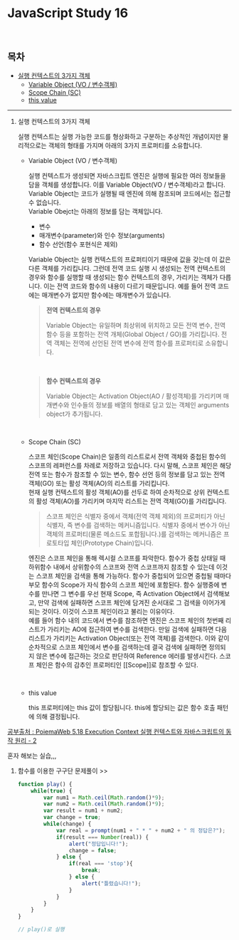 # JavaScript Study 16

<br/>

## 목차

- [실행 컨텍스트의 3가지 객체](#execution1)
  - [Variable Object (VO / 변수객체)](#object1)
  - [Scope Chain (SC)](#object2)
  - [this value](#object3)

---

1. 실행 컨텍스트의 3가지 객체<a id="execution1"></a>

   실행 컨텍스트는 실행 가능한 코드를 형상화하고 구분하는 추상적인 개념이지만 물리적으로는 객체의 형태를 가지며 아래의 3가지 프로퍼티를 소유합니다.
   
   - Variable Object (VO / 변수객체)<a id="object1"></a>
   
     실행 컨텍스트가 생성되면 자바스크립트 엔진은 실행에 필요한 여러 정보들을 담을 객체를 생성합니다. 이를 Variable Object(VO / 변수객체)라고 합니다. Variable Object는 코드가 실행될 때 엔진에 의해 참조되며 코드에서는 접근할 수 없습니다.<br/>Variable Obejct는 아래의 정보를 담는 객체입니다.
   
     - 변수
     - 매개변수(parameter)와 인수 정보(arguments)
     - 함수 선언(함수 포현식은 제외)
   
     Variable Object는 실행 컨텍스트의 프로퍼티이기 때문에 값을 갖는데 이 값은 다른 객체를 가리킵니다. 그런데 전역 코드 실행 시 생성되는 전역 컨텍스트의 경우와 함수를 실행할 때 생성되는 함수 컨텍스트의 경우, 가리키는 객체가 다릅니다. 이는 전역 코드와 함수의 내용이 다르기 때문입니다. 예를 들어 전역 코드에는 매개변수가 없지만 함수에는 매개변수가 있습니다.
   
     > **전역 컨텍스트의 경우**
     >
     > Variable Object는 유일하며 최상위에 위치하고 모든 전역 변수, 전역 함수 등을 포함하는 전역 개체(Global Object / GO)를 가리킵니다. 전역 객체는 전역에 선언된 전역 변수에 전역 함수를 프로퍼티로 소유합니다.
   
     <br/>
   
     > **함수 컨텍스트의 경우**
     >
     > Variable Object는 Activation Object(AO / 활성객체)를 가리키며 매개변수와 인수들의 정보를 배열의 형태로 담고 있는 객체인 arguments object가 추가됩니다.
   
     <br/>
   
   - Scope Chain (SC)<a id="object2"></a>
   
     스코프 체인(Scope Chain)은 일종의 리스트로서 전역 객체와 중첩된 함수의 스코프의 레퍼런스를 차례로 저장하고 있습니다. 다시 말해, 스코프 체인은 해당 전역 또는 함수가 참조할 수 있는 변수, 함수 선언 등의 정보를 담고 있는 전역 객체(GO) 또는 활성 객체(AO)의 리스트를 가리킵니다.<br/>현재 실행 컨텍스트의 활성 객체(AO)를 선두로 하여 순차적으로 상위 컨텍스트의 활성 객체(AO)를 가리키며 마지막 리스트는 전역 객체(GO)를 가리킵니다.
   
     > 스코프 체인은 식별자 중에서 객체(전역 객체 제외)의 프로퍼티가 아닌 식별자, 즉 변수를 검색하는 메커니즘입니다. 식별자 중에서 변수가 아닌 객체의 프로퍼티(물론 메소드도 포합됩니다.)를 검색하는 메커니즘은 프로토타입 체인(Prototype Chain)입니다.
   
     엔진은 스코프 체인을 통해 렉시컬 스코프를 파악한다. 함수가 중첩 상태일 때 하위함수 내에서 상위함수의 스코프와 전역 스코프까지 참조할 수 있는데 이것는 스코프 체인을 검색을 통해 가능하다. 함수가 중첩되어 있으면 중첩될 때마다 부모 함수의 Scope가 자식 함수의 스코프 체인에 포함된다. 함수 실행중에 변수를 만나면 그 변수를 우선 현재 Scope, 즉 Activation Object에서 검색해보고, 만약 검색에 실패하면 스코프 체인에 담겨진 순서대로 그 검색을 이어가게 되는 것이다. 이것이 스코프 체인이라고 불리는 이유이다.<br/>예를 들어 함수 내의 코드에서 변수를 참조하면 엔진은 스코프 체인의 첫번째 리스트가 가리키는 AO에 접근하여 변수를 검색한다. 만일 검색에 실패하면 다음 리스트가 가리키는 Activation Object(또는 전역 객체)를 검색한다. 이와 같이 순차적으로 스코프 체인에서 변수를 검색하는데 결국 검색에 실패하면 정의되지 않은 변수에 접근하는 것으로 판단하여 Reference 에러를 발생시킨다. 스코프 체인은 함수의 감추인 프로퍼티인 [[Scope]]로 참조할 수 있다.
   
     <br/>
   
   - this value<a id="object3"></a>
   
     this 프로퍼티에는 this 값이 할당됩니다. this에 할당되는 값은 함수 호출 패턴에 의해 결정됩니다.

[공부출처 : PoiemaWeb 5.18 Execution Context 실행 컨텍스트와 자바스크립트의 동작 원리 - 2](https://poiemaweb.com/js-execution-context)

혼자 해보는 실습,,,

1. 함수를 이용한 구구단 문제풀이 >>

   ```javascript
   function play() {
       while(true) {
           var num1 = Math.ceil(Math.random()*9);
           var num2 = Math.ceil(Math.random()*9);
           var result = num1 + num2;
           var change = true;
           while(change) {
               var real = prompt(num1 + " * " + num2 + " 의 정답은?");
               if(result === Number(real)) {
                   alert("정답입니다!");
                   change = false;
               } else {
                   if(real === 'stop'){
                       break;
                   } else {
                       alert("틀렸습니다!");
                   }
               }
           }
       }
   }
   
   // play()로 실행
   ```

   